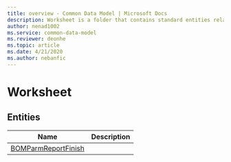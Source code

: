 ```yaml
---
title: overview - Common Data Model | Microsoft Docs
description: Worksheet is a folder that contains standard entities related to the Common Data Model.
author: nenad1002
ms.service: common-data-model
ms.reviewer: deonhe
ms.topic: article
ms.date: 4/21/2020
ms.author: nebanfic
---
```


# Worksheet


## Entities

|Name|Description|
|---|---|
|[BOMParmReportFinish](BOMParmReportFinish.md)||
